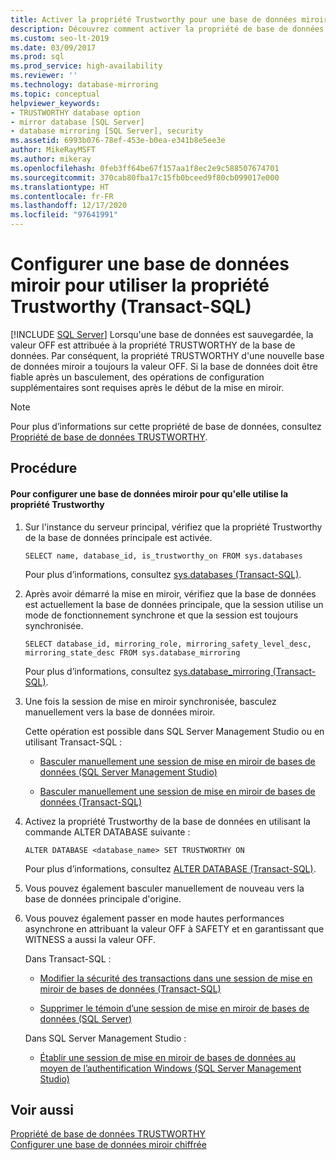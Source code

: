 ```yaml
---
title: Activer la propriété Trustworthy pour une base de données miroir
description: Découvrez comment activer la propriété de base de données TRUSTWORTHY sur une base de données récemment mise en miroir à l’aide de Transact-SQL dans SQL Server.
ms.custom: seo-lt-2019
ms.date: 03/09/2017
ms.prod: sql
ms.prod_service: high-availability
ms.reviewer: ''
ms.technology: database-mirroring
ms.topic: conceptual
helpviewer_keywords:
- TRUSTWORTHY database option
- mirror database [SQL Server]
- database mirroring [SQL Server], security
ms.assetid: 6993b076-78ef-453e-b0ea-e341b8e5ee3e
author: MikeRayMSFT
ms.author: mikeray
ms.openlocfilehash: 0feb3ff64be67f157aa1f8ec2e9c588507674701
ms.sourcegitcommit: 370cab80fba17c15fb0bceed9f80cb099017e000
ms.translationtype: HT
ms.contentlocale: fr-FR
ms.lasthandoff: 12/17/2020
ms.locfileid: "97641991"
---
```

# <a name="set-up-a-mirror-database-to-use-the-trustworthy-property-transact-sql"></a>Configurer une base de données miroir pour utiliser la propriété Trustworthy (Transact-SQL)
 [!INCLUDE [SQL Server](../../includes/applies-to-version/sqlserver.md)]
  Lorsqu'une base de données est sauvegardée, la valeur OFF est attribuée à la propriété TRUSTWORTHY de la base de données. Par conséquent, la propriété TRUSTWORTHY d'une nouvelle base de données miroir a toujours la valeur OFF. Si la base de données doit être fiable après un basculement, des opérations de configuration supplémentaires sont requises après le début de la mise en miroir.  
  
> [!NOTE]  
>  Pour plus d’informations sur cette propriété de base de données, consultez [Propriété de base de données TRUSTWORTHY](../../relational-databases/security/trustworthy-database-property.md).  
  
## <a name="procedure"></a>Procédure  
  
#### <a name="to-setup-a-mirror-database-to-use-the-trustworthy-property"></a>Pour configurer une base de données miroir pour qu'elle utilise la propriété Trustworthy  
  
1.  Sur l'instance du serveur principal, vérifiez que la propriété Trustworthy de la base de données principale est activée.  
  
    ```  
    SELECT name, database_id, is_trustworthy_on FROM sys.databases   
    ```  
  
     Pour plus d’informations, consultez [sys.databases &#40;Transact-SQL&#41;](../../relational-databases/system-catalog-views/sys-databases-transact-sql.md).  
  
2.  Après avoir démarré la mise en miroir, vérifiez que la base de données est actuellement la base de données principale, que la session utilise un mode de fonctionnement synchrone et que la session est toujours synchronisée.  
  
    ```  
    SELECT database_id, mirroring_role, mirroring_safety_level_desc, mirroring_state_desc FROM sys.database_mirroring  
    ```  
  
     Pour plus d’informations, consultez [sys.database_mirroring &#40;Transact-SQL&#41;](../../relational-databases/system-catalog-views/sys-database-mirroring-transact-sql.md).  
  
3.  Une fois la session de mise en miroir synchronisée, basculez manuellement vers la base de données miroir.  
  
     Cette opération est possible dans SQL Server Management Studio ou en utilisant Transact-SQL :  
  
    -   [Basculer manuellement une session de mise en miroir de bases de données &#40;SQL Server Management Studio&#41;](../../database-engine/database-mirroring/manually-fail-over-a-database-mirroring-session-sql-server-management-studio.md)  
  
    -   [Basculer manuellement une session de mise en miroir de bases de données &#40;Transact-SQL&#41;](../../database-engine/database-mirroring/manually-fail-over-a-database-mirroring-session-transact-sql.md)  
  
4.  Activez la propriété Trustworthy de la base de données en utilisant la commande ALTER DATABASE suivante :  
  
    ```  
    ALTER DATABASE <database_name> SET TRUSTWORTHY ON  
    ```  
  
     Pour plus d’informations, consultez [ALTER DATABASE &#40;Transact-SQL&#41;](../../t-sql/statements/alter-database-transact-sql.md).  
  
5.  Vous pouvez également basculer manuellement de nouveau vers la base de données principale d'origine.  
  
6.  Vous pouvez également passer en mode hautes performances asynchrone en attribuant la valeur OFF à SAFETY et en garantissant que WITNESS a aussi la valeur OFF.  
  
     Dans Transact-SQL :  
  
    -   [Modifier la sécurité des transactions dans une session de mise en miroir de bases de données &#40;Transact-SQL&#41;](../../database-engine/database-mirroring/change-transaction-safety-in-a-database-mirroring-session-transact-sql.md)  
  
    -   [Supprimer le témoin d’une session de mise en miroir de bases de données &#40;SQL Server&#41;](../../database-engine/database-mirroring/remove-the-witness-from-a-database-mirroring-session-sql-server.md)  
  
     Dans SQL Server Management Studio :  
  
    -   [Établir une session de mise en miroir de bases de données au moyen de l’authentification Windows &#40;SQL Server Management Studio&#41;](../../database-engine/database-mirroring/establish-database-mirroring-session-windows-authentication.md)  
  
## <a name="see-also"></a>Voir aussi  
 [Propriété de base de données TRUSTWORTHY](../../relational-databases/security/trustworthy-database-property.md)   
 [Configurer une base de données miroir chiffrée](../../database-engine/database-mirroring/set-up-an-encrypted-mirror-database.md)  
  
  
